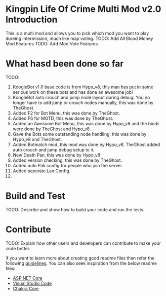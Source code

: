 # Kingpin Life Of Crime Multi Mod v2.0 Introduction 
This is a multi mod and allows you to pick which mod you want to play dureing intermission, much like map voting.
TODO: Add All Blood Money Mod Features
TODO: Add Mod Vote Features 

# What hasd been done so far
TODO: 
1.	KoogleBot v1.0 base code is from Hypo_v8, this man has put in some serious work on these bots and has done an awesome job!
2.	KoogleBot auto crouch and jump node layout during debug. You no longer have to add jump or crouch nodes manually, this was done by TheGhost. 
3.	Added F2 for Bot Menu, this was done by TheGhost.
4.	Added F6 for MOTD, this was done by TheGhost.
5.	Added an Awesome Bot Menu, this was done by Hypo_v8 and the binds were done by TheGhost and Hypo_v8.
6.	Gave the Bots some outstanding node handling, this was done by Hypo_v8 and TheGhost.
7.	Added Botmatch mod, this mod was done by Hypo_v8. TheGhost added auto crouch and jump debug setup to it.
8.	New Death Pan, this was done by Hypo_v8
9.	Added version checking, this was done by TheGhost.
10.	Added auto Pak config for people who join the server.
11.	Added seperate Lan Config.
12.	 

# Build and Test
TODO: Describe and show how to build your code and run the tests. 

# Contribute
TODO: Explain how other users and developers can contribute to make your code better. 

If you want to learn more about creating good readme files then refer the following [guidelines](https://docs.microsoft.com/en-us/azure/devops/repos/git/create-a-readme?view=azure-devops). You can also seek inspiration from the below readme files:
- [ASP.NET Core](https://github.com/aspnet/Home)
- [Visual Studio Code](https://github.com/Microsoft/vscode)
- [Chakra Core](https://github.com/Microsoft/ChakraCore)
